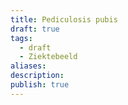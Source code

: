 ```yaml
---
title: Pediculosis pubis
draft: true
tags:
  - draft
  - Ziektebeeld
aliases: 
description: 
publish: true
---
```

